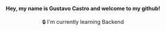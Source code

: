 <div align="center">
  <h4>Hey, my name is Gustavo Castro and welcome to my github!</h4>
  🔒 I'm currently learning Backend
  <br />
</div>

  <br />
